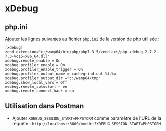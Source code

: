 # xDebug

## php.ini

Ajouter les lignes suivantes au fichier `php.ini` de la version de php utilisée :
```
[xdebug]
zend_extension="c:/wamp64/bin/php/php7.3.5/zend_ext/php_xdebug-2.7.2-7.3-vc15-x86_64.dll"
xdebug.remote_enable = On
xdebug.profiler_enable = On
xdebug.profiler_enable_trigger = On
xdebug.profiler_output_name = cachegrind.out.%t.%p
xdebug.profiler_output_dir ="c:/wamp64/tmp"
xdebug.show_local_vars = Off
xdebug.remote_autostart = on
xdebug.remote_connect_back = on
```

## Utilisation dans Postman

* Ajouter `XDEBUG_SESSION_START=PHPSTORM` comme paramètre de l'URL de la requête : `http://localhost:8000/monUri?XDEBUG_SESSION_START=PHPSTORM`